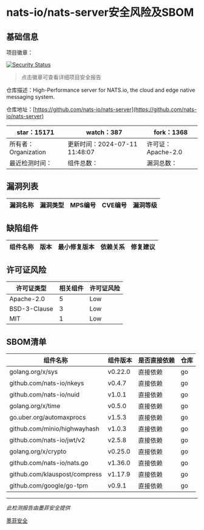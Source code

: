 # nats-io/nats-server安全风险及SBOM

## 基础信息

项目徽章：

[![Security Status](https://www.murphysec.com/platform3/v31/badge/1811469758692179968.svg)](https://www.murphysec.com/console/report/1695499917815345152/1811469758692179968)

> 点击徽章可查看详细项目安全报告

仓库描述：High-Performance server for NATS.io, the cloud and edge native messaging system.

仓库地址：[https://github.com/nats-io/nats-server](https://github.com/nats-io/nats-server)

| star：15171 | watch：387 | fork：1368 |
| ----------- | -------------- | ------------ |
| 所有者：Organization | 更新时间：2024-07-11 11:48:07 | 许可证：Apache-2.0 |
| 最近检测时间： | 组件总数： | 漏洞总数： |




## 漏洞列表

| 漏洞名称 | 漏洞类型 | MPS编号 | CVE编号 | 漏洞等级 |
| ------- | ------ | ------- | ------ | ----- |





## 缺陷组件

| 组件名称 | 版本 | 最小修复版本 | 依赖关系 | 修复建议 |
| -------- | ---- | ------------ | -------- | -------- |





## 许可证风险

| 许可证类型 | 相关组件 | 许可证风险 |
| ---------- | -------- | ---------- |
|Apache-2.0|5|Low|
|BSD-3-Clause|3|Low|
|MIT|1|Low|




## SBOM清单

| 组件名称 | 组件版本 | 是否直接依赖 | 仓库 |
| -------- | -------- | ------------ | ---- |
|golang.org/x/sys|v0.22.0|直接依赖|go|
|github.com/nats-io/nkeys|v0.4.7|直接依赖|go|
|github.com/nats-io/nuid|v1.0.1|直接依赖|go|
|golang.org/x/time|v0.5.0|直接依赖|go|
|go.uber.org/automaxprocs|v1.5.3|直接依赖|go|
|github.com/minio/highwayhash|v1.0.3|直接依赖|go|
|github.com/nats-io/jwt/v2|v2.5.8|直接依赖|go|
|golang.org/x/crypto|v0.25.0|直接依赖|go|
|github.com/nats-io/nats.go|v1.36.0|直接依赖|go|
|github.com/klauspost/compress|v1.17.9|直接依赖|go|
|github.com/google/go-tpm|v0.9.1|直接依赖|go|


------

*此检测报告由墨菲安全提供*

[墨菲安全](www.murphysec.com)